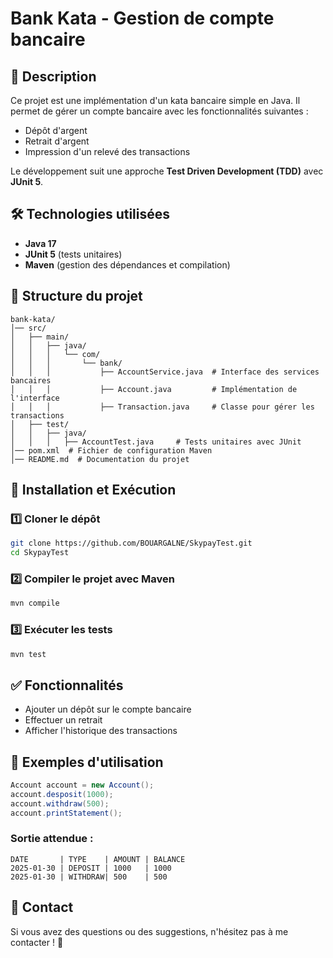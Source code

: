 # Bank Kata - Gestion de compte bancaire

## 📌 Description
Ce projet est une implémentation d'un kata bancaire simple en Java. Il permet de gérer un compte bancaire avec les fonctionnalités suivantes :
- Dépôt d'argent
- Retrait d'argent
- Impression d'un relevé des transactions

Le développement suit une approche **Test Driven Development (TDD)** avec **JUnit 5**.

## 🛠️ Technologies utilisées
- **Java 17**
- **JUnit 5** (tests unitaires)
- **Maven** (gestion des dépendances et compilation)

## 📂 Structure du projet
```
bank-kata/
│── src/
│   ├── main/
│   │   ├── java/
│   │   │   └── com/
│   │   │       └── bank/
│   │   │           ├── AccountService.java  # Interface des services bancaires
│   │   │           ├── Account.java         # Implémentation de l'interface
│   │   │           ├── Transaction.java     # Classe pour gérer les transactions
│   ├── test/
│   │   ├── java/
│   │   │   ├── AccountTest.java     # Tests unitaires avec JUnit
│── pom.xml  # Fichier de configuration Maven
│── README.md  # Documentation du projet
```

## 🚀 Installation et Exécution
### 1️⃣ Cloner le dépôt
```sh
git clone https://github.com/BOUARGALNE/SkypayTest.git
cd SkypayTest
```
### 2️⃣ Compiler le projet avec Maven
```sh
mvn compile
```
### 3️⃣ Exécuter les tests
```sh
mvn test
```

## ✅ Fonctionnalités
- Ajouter un dépôt sur le compte bancaire
- Effectuer un retrait
- Afficher l'historique des transactions

## 📝 Exemples d'utilisation
```java
Account account = new Account();
account.desposit(1000);
account.withdraw(500);
account.printStatement();
```
### Sortie attendue :
```
DATE       | TYPE    | AMOUNT | BALANCE
2025-01-30 | DEPOSIT | 1000   | 1000
2025-01-30 | WITHDRAW| 500    | 500
```

## 📩 Contact
Si vous avez des questions ou des suggestions, n'hésitez pas à me contacter  ! 🚀

